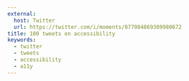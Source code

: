 ```yaml
---
external:
  host: Twitter
  url: https://twitter.com/i/moments/877084869309980672
title: 100 tweets on accessibility
keywords:
  - twitter
  - tweets
  - accessibility
  - a11y
---
```

